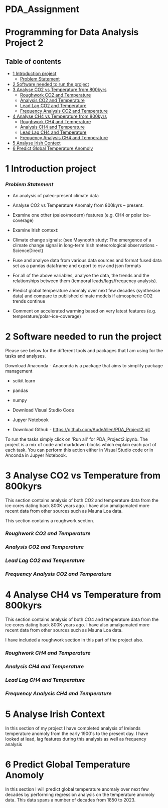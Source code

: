 # PDA_Assignment

# Programming for Data Analysis Project 2

## Table of contents
* [1 Introduction project](#1-introduction-project)
    * [Problem Statement](#problem-statement)
* [2 Software needed to run the project](#2-software-needed-to-run-the-project)	
* [3 Analyse CO2 vs Temperature from 800kyrs](#3-analyse-cO2-vs-temperature-from-800kyrs)
    * [Roughwork CO2 and Temperature](#roughwork-cO2-and-temperature)
    * [Analysis CO2 and Temperature](#analysis-cO2-and-temperature)
    * [Lead Lag CO2 and Temperature](#lead-lag-cO2-and-temperature)
    * [Frequency Analysis CO2 and Temperature](#frequency-analysis-cO2-and-temperature)
* [4 Analyse CH4 vs Temperature from 800kyrs](#4-analyse-cH4-vs-temperature-from-800kyrs)
    * [Roughwork CH4 and Temperature](#roughwork-cH4-and-temperature)
    * [Analysis CH4 and Temperature](#analysis-cH4-and-temperature)
    * [Lead Lag CH4 and Temperature](#lead-lag-cH4-and-temperature)
    * [Frequency Analysis CH4 and Temperature](#frequency-analysis-cH4-and-temperature)
* [5 Analyse Irish Context](#5-analyse-irish-context)
* [6 Predict Global Temperature Anomoly](#6-predict-global-temperature-anomoly)		



1 Introduction project
======
### ***Problem Statement***


- An analysis of paleo-present climate data

- Analyse CO2 vs Temperature Anomaly from 800kyrs – present.

- Examine one other (paleo/modern) features (e.g. CH4 or polar ice-coverage)

- Examine Irish context:

- Climate change signals: (see Maynooth study: The emergence of a climate change signal in long-term Irish meteorological observations - ScienceDirect) <br>

- Fuse and analyse data from various data sources and format fused data set as a pandas dataframe and export to csv and json formats <br>

- For all of the above variables, analyse the data, the trends and the relationships between them (temporal leads/lags/frequency analysis). <br>

- Predict global temperature anomaly over next few decades (synthesise data) and compare to published climate models if atmospheric CO2 trends continue <br>

- Comment on accelerated warming based on very latest features (e.g. temperature/polar-ice-coverage)<br>

2 Software needed to run the project
======

Please see below for the different tools and packages that I am using for the tasks and anslyses.

Download Anaconda - Anaconda is a package that aims to simplify package management
- scikit learn
- pandas
- numpy

- Download Visual Studio Code

- Jupyer Notebook

- Download Github - https://github.com/AudeAllen/PDA_Project2.git

To run the tasks simply click on 'Run all' for PDA_Project2.ipynb. The project is a mix of code and markdown blocks which explain each part of each task. You can perform this action either in Visual Studio code or in Anconda in Jupyer Notebook.

3 Analyse CO2 vs Temperature from 800kyrs
======

This section contains analysis of both CO2 and temperature data from the ice cores dating back 800K years ago. I have also amalgamated more recent data from other sources such as Mauna Loa data.

This section contains a roughwork section.

### ***Roughwork CO2 and Temperature***

### ***Analysis CO2 and Temperature***

### ***Lead Lag CO2 and Temperature***

### ***Frequency Analysis CO2 and Temperature***


4 Analyse CH4 vs Temperature from 800kyrs
======

This section contains analysis of both CO4 and temperature data from the ice cores dating back 800K years ago. I have also amalgamated more recent data from other sources such as Mauna Loa data.

I have included a roughwork section in this part of the project also.

### ***Roughwork CH4 and Temperature***

### ***Analysis CH4 and Temperature***

### ***Lead Lag CH4 and Temperature***

### ***Frequency Analysis CH4 and Temperature***

5 Analyse Irish Context
======

In this section of my project I have completed analysis of Irelands temperature anomoly from the early 1900's to the present day. I have looked at lead, lag features during this analysis as well as frequency analysis

6 Predict Global Temperature Anomoly
======

In this section I will predict global temperature anomaly over next few decades by performing regression analysis on the temperature anomoly data. This data spans a number of decades from 1850 to 2023.